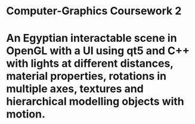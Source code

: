 # Computer-Graphics Coursework 2


# An Egyptian interactable scene in OpenGL with a UI using qt5 and C++ with lights at different distances, material properties, rotations in multiple axes, textures and hierarchical modelling objects with motion.
